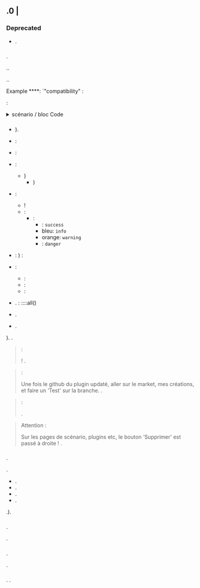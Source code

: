 ## .0 | 

### Deprecated

-  [](https://fontawesome.com/how-to-use/on-the-web/setup/upgrading-from-version-4#name-changes).

### 

.

..


..

Example ****: `"compatibility" : 

:

<details>

  <summary markdown="span">scénario / bloc Code</summary>

  
  {% raw %}
  )
  $author = 'Jeedom SAS';

  $plugins = repo_market::byFilter(['author' => $author]);
  $pluginsArray = utils::o2a($plugins);
  $countPlugins = 0;
  $countIncompatibles = 0;
  ) {
    ) {
      $countPlugins++;
    '] != '1') {
        $countIncompatibles++;
      $scenario->setLog('Plugin ' . $plugin['name'] . ' does not have v4 compatibility tag.');
    }
    }
  }
  ) {
    ) {
      $scenario->setLog($author . ' : ' . $countIncompatibles . ' potentially incompatible Jeedom V4 plugin on ' . $countPlugins . ' checked');
    }  {
      $scenario->setLog('All ' . $countPlugins . ' plugin developed by ' . $author . ' are Jeedom V4 compatible. Congratulations!');
    }
  }  {
    $scenario->setLog('No plugin found for ' . $author);
  }
  {% endraw %}
  

</details>

### 

-  [](https://github.com/jeedom/plugin-template/blob/master/desktop/php/template.php)).
-  : 
-  : 
- :
  - )
    - )
- :
    - !
    - :
      - : 
        -  : `success`
        - bleu: `info`
        - orange: `warning`
        -  : `danger`
- : ) :
- :
    -  : 
    -  : 
    -  : 
- . : ::::all()

- .

- .

). .

>  :
>
>  ! .

>  :
>
> Une fois le github du plugin updaté, aller sur le market, mes créations, et faire un ‘Test' sur la branche. .

>  :
>
> .

> Attention :
>
> Sur les pages de scénario, plugins etc, le bouton ‘Supprimer' est passé à droite ! .


### 

.

.

- .
- .
- .
- .

.).
 [](https://github.com/jeedom/plugin-template/blob/master/plugin_info/pre_install.php)

### 

.

.

### 

.

.

### 

. .